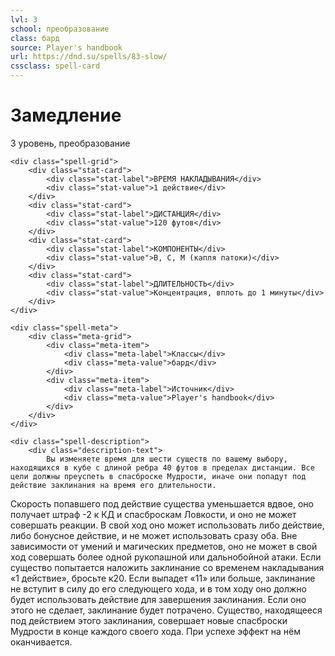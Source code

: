 ```yaml
---
lvl: 3
school: преобразование
class: бард
source: Player's handbook
url: https://dnd.su/spells/83-slow/
cssclass: spell-card
---
```


<div class="spell-container">
    <div class="spell-header">
        <h1 class="spell-name">Замедление</h1>
        <div class="spell-level">3 уровень, преобразование</div>
    </div>
    
    <div class="spell-grid">
        <div class="stat-card">
            <div class="stat-label">ВРЕМЯ НАКЛАДЫВАНИЯ</div>
            <div class="stat-value">1 действие</div>
        </div>
        <div class="stat-card">
            <div class="stat-label">ДИСТАНЦИЯ</div>
            <div class="stat-value">120 футов</div>
        </div>
        <div class="stat-card">
            <div class="stat-label">КОМПОНЕНТЫ</div>
            <div class="stat-value">В, С, М (капля патоки)</div>
        </div>
        <div class="stat-card">
            <div class="stat-label">ДЛИТЕЛЬНОСТЬ</div>
            <div class="stat-value">Концентрация, вплоть до 1 минуты</div>
        </div>
    </div>
    
    <div class="spell-meta">
        <div class="meta-grid">
            <div class="meta-item">
                <div class="meta-label">Классы</div>
                <div class="meta-value">бард</div>
            </div>
            <div class="meta-item">
                <div class="meta-label">Источник</div>
                <div class="meta-value">Player's handbook</div>
            </div>
        </div>
    </div>
    
    <div class="spell-description">
        <div class="description-text">
            Вы изменяете время для шести существ по вашему выбору, находящихся в кубе с длиной ребра 40 футов в пределах дистанции. Все цели должны преуспеть в спасброске Мудрости, иначе они попадут под действие заклинания на время его длительности.
Скорость попавшего под действие существа уменьшается вдвое, оно получает штраф -2 к КД и спасброскам Ловкости, и оно не может совершать реакции. В свой ход оно может использовать либо действие, либо бонусное действие, и не может использовать сразу оба. Вне зависимости от умений и магических предметов, оно не может в свой ход совершать более одной рукопашной или дальнобойной атаки.
Если существо попытается наложить заклинание со временем накладывания «1 действие», бросьте к20. Если выпадет «11» или больше, заклинание не вступит в силу до его следующего хода, и в том ходу оно должно будет использовать действие для завершения заклинания. Если оно этого не сделает, заклинание будет потрачено.
Существо, находящееся под действием этого заклинания, совершает новые спасброски Мудрости в конце каждого своего хода. При успехе эффект на нём оканчивается.
        </div>
    </div>
</div>